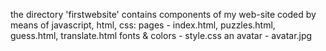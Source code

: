 the directory 'firstwebsite' contains components of my web-site coded by means of javascript, html, css:
pages - index.html, puzzles.html, guess.html, translate.html
fonts & colors - style.css
an avatar - avatar.jpg
